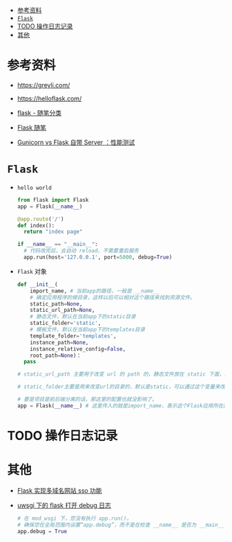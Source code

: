 - [参考资料](#参考资料)
- [`Flask`](#flask)
- [TODO 操作日志记录](#todo-操作日志记录)
- [其他](#其他)

# 参考资料

- https://greyli.com/

- https://helloflask.com/

- [flask - 随笔分类](https://www.cnblogs.com/cwp-bg/category/1201394.html)

- [Flask 随笔](https://www.cnblogs.com/leijiangtao/category/1622981.html)

- [Gunicorn vs Flask 自带 Server ：性能测试](https://www.shouxicto.com/article/1415.html)

# `Flask`

- `hello world`

  ```py
  from flask import Flask
  app = Flask(__name__)

  @app.route('/')
  def index():
    return "index page"

  if __name__ == "__main__":
    # 代码改完后，会自动 reload，不需要重启服务
    app.run(host='127.0.0.1', port=5000, debug=True)

  ```

- `Flask` 对象

  ```py
  def __init__(
      import_name, # 当前app的路径，一般是 __name__
      # 确定应用程序的根目录，这样以后可以相对这个路径来找到资源文件。
      static_path=None,
      static_url_path=None,
      # 静态文件，默认在当前app下的static目录
      static_folder='static',
      # 模板文件，默认在当前app下的templates目录
      template_folder='templates',
      instance_path=None,
      instance_relative_config=False,
      root_path=None)：
    pass

  # static_url_path 主要用于改变 url 的 path 的，静态文件放在 static 下面，所以正常情况 url 是 static/filename ，但是可以通过 static_url_path 来改变这个 url

  # static_folder主要是用来改变url的目录的，默认是static，可以通过这个变量来改变静态文件目录。

  # 要是项目是前后端分离的话，那这里的配置也就没影响了。
  app = Flask(__name__) # 这里传入的就是import_name，表示这个Flask应用所在路径

  ```

# TODO 操作日志记录

# 其他

- [Flask 实现多域名网站 sso 功能](https://blog.csdn.net/qq_31442743/article/details/108453143)

- [uwsgi 下的 flask 打开 debug 日志](https://stackoverflow.com/questions/10566107/activating-the-flask-debugger-when-running-under-mod-wsgi)

  ```py
  # 在 mod_wsgi 下，您没有执行 app.run()。
  # 确保您在全局范围内设置“app.debug”，而不是在检查 __name__ 是否为 __main__ 的条件部分。
  app.debug = True

  ```
